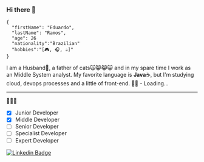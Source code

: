 ### Hi there 🤘

```
{
  "firstName": "Eduardo",
  "lastName": "Ramos",
  "age": 26
  "nationality":"Brazilian"
  "hobbies":"[🎮, 🎧, ☕]"
}
```
I am a Husband:couple:, a father of cats:scream_cat::smile_cat::joy_cat:😺
 and in my spare time I work as an Middle System analyst.
My favorite language is **Java**:coffee:, but I'm studying cloud, devops processes and a little of front-end.
👶🍼 - Loading...

---
:see_no_evil::hear_no_evil::speak_no_evil:
- [x] Junior Developer
- [x] Middle Developer
- [ ] Senior Developer
- [ ] Specialist Developer
- [ ] Expert Developer

[![Linkedin Badge](https://img.shields.io/badge/-LinkedIn-blue?style=flat-square&logo=Linkedin&logoColor=white&link=https://www.linkedin.com/in/eduardo-dbramos/)](https://www.linkedin.com/in/eduardo-dbramos/)


<!--
**EduardoDBRamos/EduardoDBRamos** is a ✨ _special_ ✨ repository because its `README.md` (this file) appears on your GitHub profile.

Here are some ideas to get you started:

- 🔭 I’m currently working on ...
- 🌱 I’m currently learning ...
- 👯 I’m looking to collaborate on ...
- 🤔 I’m looking for help with ...
- 💬 Ask me about ...
- 📫 How to reach me: ...
- 😄 Pronouns: ...
- ⚡ Fun fact: ...
-->
